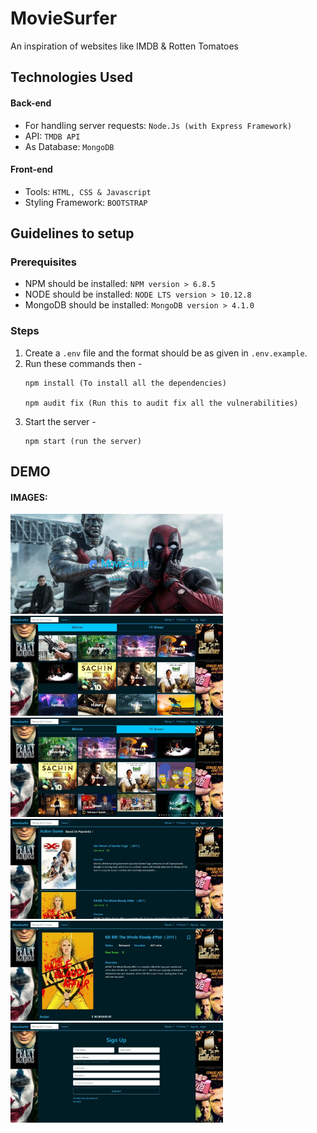 # MovieSurfer

An inspiration of websites like IMDB &amp; Rotten Tomatoes

## Technologies Used

#### Back-end
* For handling server requests: `Node.Js (with Express Framework)`
* API: `TMDB API`
* As Database: `MongoDB`

#### Front-end
* Tools: `HTML, CSS & Javascript`
* Styling Framework: `BOOTSTRAP`

## Guidelines to setup

### Prerequisites
* NPM should be installed: `NPM version > 6.8.5`
* NODE should be installed: `NODE LTS version > 10.12.8`
* MongoDB should be installed: `MongoDB version > 4.1.0`

### Steps
1. Create a `.env` file and the format should be as given in `.env.example`.
2. Run these commands then - 
    ```
    npm install (To install all the dependencies)
    
    npm audit fix (Run this to audit fix all the vulnerabilities)
    ```
3. Start the server - 
    ```
    npm start (run the server)
    ```

## DEMO

#### IMAGES:

<img src="/demo/images/1.webp" width=340px /><img src="/demo/images/2.webp" width=340px />
<img src="/demo/images/3.webp" width=340px /><img src="/demo/images/4.webp" width=340px />
<img src="/demo/images/5.webp" width=340px /><img src="/demo/images/6.webp" width=340px />
